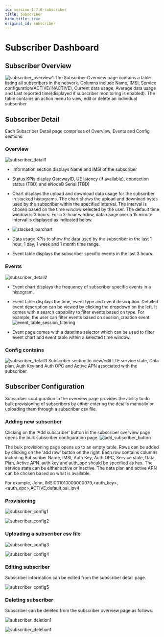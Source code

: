 ```yaml
---
id: version-1.7.0-subscriber
title: Subscriber
hide_title: true
original_id: subscriber
---
```


# Subscriber Dashboard

## Subscriber Overview

![subscriber_overview1](assets/nms/userguide/subscriber_overview1.png)
The Subscriber Overview page contains a table listing all subscribers in the network. Columns include Name, IMSI, Service configuration(ACTIVE/INACTIVE), Current data usage, Average data usage and Last reported time(displayed if subscriber monitoring is enabled). The table contains an action menu to view, edit or delete an individual subscriber.

## Subscriber Detail

Each Subscriber Detail page comprises of Overview, Events and Config sections.

### Overview

![subscriber_detail1](assets/nms/userguide/subscriber_detail1.png)

- Information section displays Name and IMSI of the subscriber
- Status KPIs display GatewayID, UE latency (if available), connection status (TBD) and eNodeB Serial (TBD)
- Chart displays the upload and download data usage for the subscriber in stacked histograms. The chart shows the upload and download bytes used by the subscriber within the specified interval. The interval is chosen based on the time window selected by the user. The default time window is 3 hours. For a 3-hour window, data usage over a 15 minute interval is displayed as indicated below.
- ![stacked_barchart](assets/nms/userguide/stacked_barchart.png)

- Data usage KPIs to show the data used by the subscriber in the last 1 hour, 1 day, 1 week and 1 month time range.
- Event table displays the subscriber specific events in the last 3 hours.

### Events

![subscriber_detail2](assets/nms/userguide/subscriber_detail2.png)

- Event chart displays the frequency of subscriber specific events in a histogram.
- Event table displays the time, event type and event description. Detailed event description can be viewed by clicking the dropdown on the left. It comes with a search capability to filter events based on type. For example, the user can filter events based on session_creation event
![event_table_session_filtering](assets/nms/userguide/event_table_session_filtering.png)

- Event page comes with a datetime selector which can be used to filter event chart and event table within a selected time window.

### Config contains

![subscriber_detail3](assets/nms/userguide/subscriber_detail3.png)
Subscriber section to view/edit LTE service state, Data plan, Auth Key and Auth OPC and Active APN associated with the subscriber.

## Subscriber Configuration

Subscriber configuration in the overview page provides the ability to do bulk provisioning of subscribers by either
entering the details manually or uploading them through a subscriber csv file.

### Adding new subscriber

Clicking on the 'Add subscriber' button in the subscriber overview page opens the bulk subscriber configuration page.
![add_subscriber_button](assets/nms/userguide/add_subscriber_button.png)

The bulk provisioning page opens up to an empty table. Rows can be added by clicking on the 'add row' button on the right.
Each row contains columns including Subscriber Name, IMSI, Auth Key, Auth OPC, Service state, Data Plan, Active APN.
auth key and auth_opc should be specified as hex. The service state can be either active or inactive. The data plan
and active APN can be chosen based on what is available.

For example,
John, IMSI001010000000079,<auth_key>,<auth_opc>,ACTIVE,default,oai_ipv4

### Provisioning

![subscriber_config1](assets/nms/userguide/subscriber_config1.png)

![subscriber_config2](assets/nms/userguide/subscriber_config2.png)

### Uploading a subscriber csv file

![subscriber_config3](assets/nms/userguide/subscriber_config3.png)

![subscriber_config4](assets/nms/userguide/subscriber_config4.png)

### Editing subscriber

Subscriber information can be edited from the subscriber detail page.

![subscriber_config5](assets/nms/userguide/subscriber_config5.png)

### Deleting subscriber

Subscriber can be deleted from the subscriber overview page as follows.

![subscriber_deletion1](assets/nms/userguide/subscriber_deletion1.png)

![subscriber_deletion1](assets/nms/userguide/subscriber_deletion2.png)

